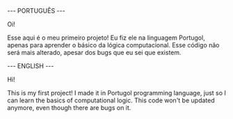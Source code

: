 --- PORTUGUÊS ---

Oi!

Esse aqui é o meu primeiro projeto! Eu fiz ele na linguagem Portugol, apenas para aprender o básico da lógica computacional.
Esse código não será mais alterado, apesar dos bugs que eu sei que existem.


--- ENGLISH ---

Hi!

This is my first project! I made it in Portugol programming language, just so I can learn the basics of computational logic.
This code won't be updated anymore, even though there are bugs on it.

